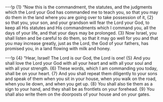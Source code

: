 ---!p
{1} “Now this is the commandment, the statutes, and the judgments which the Lord your God has commanded me to teach you, so that you may do them in the land where you are going over to take possession of it, {2} so that you, your son, and your grandson will fear the Lord your God, to keep all His statutes and His commandments which I command you, all the days of your life, and that your days may be prolonged. {3} Now Israel, you shall listen and be careful to do them, so that it may go well for you and that you may increase greatly, just as the Lord, the God of your fathers, has promised you, in a land flowing with milk and honey.

---!p
{4} “Hear, Israel! The Lord is our God, the Lord is one! {5} And you shall love the Lord your God with all your heart and with all your soul and with all your strength. {6} These words, which I am commanding you today, shall be on your heart. {7} And you shall repeat them diligently to your sons and speak of them when you sit in your house, when you walk on the road, when you lie down, and when you get up. {8} You shall also tie them as a sign to your hand, and they shall be as frontlets on your forehead. {9} You shall also write them on the doorposts of your house and on your gates.